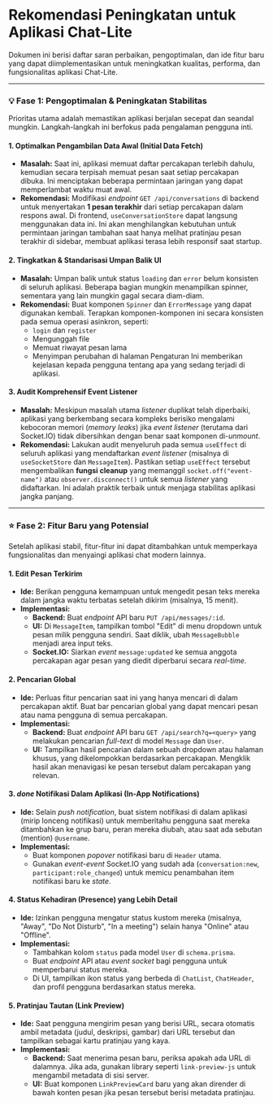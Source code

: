 # Rekomendasi Peningkatan untuk Aplikasi Chat-Lite

Dokumen ini berisi daftar saran perbaikan, pengoptimalan, dan ide fitur baru yang dapat diimplementasikan untuk meningkatkan kualitas, performa, dan fungsionalitas aplikasi Chat-Lite.

---

### 💡 Fase 1: Pengoptimalan & Peningkatan Stabilitas

Prioritas utama adalah memastikan aplikasi berjalan secepat dan seandal mungkin. Langkah-langkah ini berfokus pada pengalaman pengguna inti.

#### 1. **Optimalkan Pengambilan Data Awal (Initial Data Fetch)**
*   **Masalah:** Saat ini, aplikasi memuat daftar percakapan terlebih dahulu, kemudian secara terpisah memuat pesan saat setiap percakapan dibuka. Ini menciptakan beberapa permintaan jaringan yang dapat memperlambat waktu muat awal.
*   **Rekomendasi:** Modifikasi *endpoint* `GET /api/conversations` di backend untuk menyertakan **1 pesan terakhir** dari setiap percakapan dalam respons awal. Di frontend, `useConversationStore` dapat langsung menggunakan data ini. Ini akan menghilangkan kebutuhan untuk permintaan jaringan tambahan saat hanya melihat pratinjau pesan terakhir di sidebar, membuat aplikasi terasa lebih responsif saat startup.

#### 2. **Tingkatkan & Standarisasi Umpan Balik UI**
*   **Masalah:** Umpan balik untuk status `loading` dan `error` belum konsisten di seluruh aplikasi. Beberapa bagian mungkin menampilkan spinner, sementara yang lain mungkin gagal secara diam-diam.
*   **Rekomendasi:** Buat komponen `Spinner` dan `ErrorMessage` yang dapat digunakan kembali. Terapkan komponen-komponen ini secara konsisten pada semua operasi asinkron, seperti: 
    *   `login` dan `register`
    *   Mengunggah file
    *   Memuat riwayat pesan lama
    *   Menyimpan perubahan di halaman Pengaturan
    Ini memberikan kejelasan kepada pengguna tentang apa yang sedang terjadi di aplikasi.

#### 3. **Audit Komprehensif Event Listener**
*   **Masalah:** Meskipun masalah utama *listener* duplikat telah diperbaiki, aplikasi yang berkembang secara kompleks berisiko mengalami kebocoran memori (*memory leaks*) jika *event listener* (terutama dari Socket.IO) tidak dibersihkan dengan benar saat komponen di-*unmount*.
*   **Rekomendasi:** Lakukan audit menyeluruh pada semua `useEffect` di seluruh aplikasi yang mendaftarkan *event listener* (misalnya di `useSocketStore` dan `MessageItem`). Pastikan setiap `useEffect` tersebut mengembalikan **fungsi cleanup** yang memanggil `socket.off("event-name")` atau `observer.disconnect()` untuk semua *listener* yang didaftarkan. Ini adalah praktik terbaik untuk menjaga stabilitas aplikasi jangka panjang.

---

### ⭐ Fase 2: Fitur Baru yang Potensial

Setelah aplikasi stabil, fitur-fitur ini dapat ditambahkan untuk memperkaya fungsionalitas dan menyaingi aplikasi chat modern lainnya.

#### 1. **Edit Pesan Terkirim**
*   **Ide:** Berikan pengguna kemampuan untuk mengedit pesan teks mereka dalam jangka waktu terbatas setelah dikirim (misalnya, 15 menit).
*   **Implementasi:**
    *   **Backend:** Buat *endpoint* API baru `PUT /api/messages/:id`.
    *   **UI:** Di `MessageItem`, tampilkan tombol "Edit" di menu dropdown untuk pesan milik pengguna sendiri. Saat diklik, ubah `MessageBubble` menjadi area input teks.
    *   **Socket.IO:** Siarkan *event* `message:updated` ke semua anggota percakapan agar pesan yang diedit diperbarui secara *real-time*.

#### 2. **Pencarian Global**
*   **Ide:** Perluas fitur pencarian saat ini yang hanya mencari di dalam percakapan aktif. Buat bar pencarian global yang dapat mencari pesan atau nama pengguna di semua percakapan.
*   **Implementasi:**
    *   **Backend:** Buat *endpoint* API baru `GET /api/search?q=<query>` yang melakukan pencarian *full-text* di model `Message` dan `User`.
    *   **UI:** Tampilkan hasil pencarian dalam sebuah dropdown atau halaman khusus, yang dikelompokkan berdasarkan percakapan. Mengklik hasil akan menavigasi ke pesan tersebut dalam percakapan yang relevan.

#### 3. *done* **Notifikasi Dalam Aplikasi (In-App Notifications)**
*   **Ide:** Selain *push notification*, buat sistem notifikasi di dalam aplikasi (mirip lonceng notifikasi) untuk memberitahu pengguna saat mereka ditambahkan ke grup baru, peran mereka diubah, atau saat ada sebutan (mention) `@username`.
*   **Implementasi:**
    *   Buat komponen *popover* notifikasi baru di `Header` utama.
    *   Gunakan *event-event* Socket.IO yang sudah ada (`conversation:new`, `participant:role_changed`) untuk memicu penambahan item notifikasi baru ke *state*.

#### 4. **Status Kehadiran (Presence) yang Lebih Detail**
*   **Ide:** Izinkan pengguna mengatur status kustom mereka (misalnya, "Away", "Do Not Disturb", "In a meeting") selain hanya "Online" atau "Offline".
*   **Implementasi:**
    *   Tambahkan kolom `status` pada model `User` di `schema.prisma`.
    *   Buat *endpoint* API atau *event socket* bagi pengguna untuk memperbarui status mereka.
    *   Di UI, tampilkan ikon status yang berbeda di `ChatList`, `ChatHeader`, dan profil pengguna berdasarkan status mereka.

#### 5. **Pratinjau Tautan (Link Preview)**
*   **Ide:** Saat pengguna mengirim pesan yang berisi URL, secara otomatis ambil metadata (judul, deskripsi, gambar) dari URL tersebut dan tampilkan sebagai kartu pratinjau yang kaya.
*   **Implementasi:**
    *   **Backend:** Saat menerima pesan baru, periksa apakah ada URL di dalamnya. Jika ada, gunakan library seperti `link-preview-js` untuk mengambil metadata di sisi server.
    *   **UI:** Buat komponen `LinkPreviewCard` baru yang akan dirender di bawah konten pesan jika pesan tersebut berisi metadata pratinjau.
